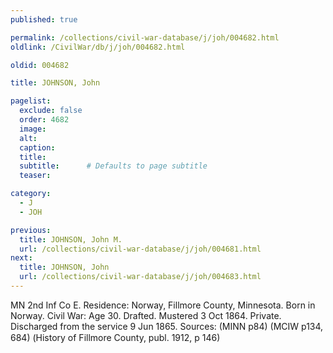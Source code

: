 ```yaml
---
published: true

permalink: /collections/civil-war-database/j/joh/004682.html
oldlink: /CivilWar/db/j/joh/004682.html

oldid: 004682

title: JOHNSON, John

pagelist:
  exclude: false
  order: 4682
  image: 
  alt:
  caption:
  title:
  subtitle:      # Defaults to page subtitle
  teaser:

category: 
  - J 
  - JOH

previous:
  title: JOHNSON, John M.
  url: /collections/civil-war-database/j/joh/004681.html  
next:
  title: JOHNSON, John
  url: /collections/civil-war-database/j/joh/004683.html   
---
```

MN 2nd Inf Co E. Residence: Norway, Fillmore County, Minnesota. Born in Norway. Civil War: Age 30. Drafted. Mustered 3 Oct 1864. Private. Discharged from the service 9 Jun 1865. Sources: (MINN p84) (MCIW p134, 684) (&#147;History of Fillmore County, publ. 1912, p 146)